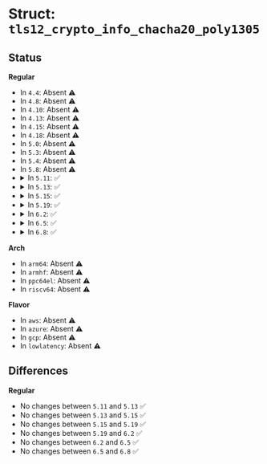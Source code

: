 # Struct: <code>tls12_crypto_info_chacha20_poly1305</code>

## Status
<b>Regular</b>
<ul>
<li>
In <code>4.4</code>: Absent ⚠️
</li>
<li>
In <code>4.8</code>: Absent ⚠️
</li>
<li>
In <code>4.10</code>: Absent ⚠️
</li>
<li>
In <code>4.13</code>: Absent ⚠️
</li>
<li>
In <code>4.15</code>: Absent ⚠️
</li>
<li>
In <code>4.18</code>: Absent ⚠️
</li>
<li>
In <code>5.0</code>: Absent ⚠️
</li>
<li>
In <code>5.3</code>: Absent ⚠️
</li>
<li>
In <code>5.4</code>: Absent ⚠️
</li>
<li>
In <code>5.8</code>: Absent ⚠️
</li>
<li>
<details>
<summary>In <code>5.11</code>: ✅</summary>

```c
struct tls12_crypto_info_chacha20_poly1305 {
    struct tls_crypto_info info;
    unsigned char iv[12];
    unsigned char key[32];
    unsigned char salt[0];
    unsigned char rec_seq[8];
};
```
</details>
</li>
<li>
<details>
<summary>In <code>5.13</code>: ✅</summary>

```c
struct tls12_crypto_info_chacha20_poly1305 {
    struct tls_crypto_info info;
    unsigned char iv[12];
    unsigned char key[32];
    unsigned char salt[0];
    unsigned char rec_seq[8];
};
```
</details>
</li>
<li>
<details>
<summary>In <code>5.15</code>: ✅</summary>

```c
struct tls12_crypto_info_chacha20_poly1305 {
    struct tls_crypto_info info;
    unsigned char iv[12];
    unsigned char key[32];
    unsigned char salt[0];
    unsigned char rec_seq[8];
};
```
</details>
</li>
<li>
<details>
<summary>In <code>5.19</code>: ✅</summary>

```c
struct tls12_crypto_info_chacha20_poly1305 {
    struct tls_crypto_info info;
    unsigned char iv[12];
    unsigned char key[32];
    unsigned char salt[0];
    unsigned char rec_seq[8];
};
```
</details>
</li>
<li>
<details>
<summary>In <code>6.2</code>: ✅</summary>

```c
struct tls12_crypto_info_chacha20_poly1305 {
    struct tls_crypto_info info;
    unsigned char iv[12];
    unsigned char key[32];
    unsigned char salt[0];
    unsigned char rec_seq[8];
};
```
</details>
</li>
<li>
<details>
<summary>In <code>6.5</code>: ✅</summary>

```c
struct tls12_crypto_info_chacha20_poly1305 {
    struct tls_crypto_info info;
    unsigned char iv[12];
    unsigned char key[32];
    unsigned char salt[0];
    unsigned char rec_seq[8];
};
```
</details>
</li>
<li>
<details>
<summary>In <code>6.8</code>: ✅</summary>

```c
struct tls12_crypto_info_chacha20_poly1305 {
    struct tls_crypto_info info;
    unsigned char iv[12];
    unsigned char key[32];
    unsigned char salt[0];
    unsigned char rec_seq[8];
};
```
</details>
</li>
</ul>
<b>Arch</b>
<ul>
<li>
In <code>arm64</code>: Absent ⚠️
</li>
<li>
In <code>armhf</code>: Absent ⚠️
</li>
<li>
In <code>ppc64el</code>: Absent ⚠️
</li>
<li>
In <code>riscv64</code>: Absent ⚠️
</li>
</ul>
<b>Flavor</b>
<ul>
<li>
In <code>aws</code>: Absent ⚠️
</li>
<li>
In <code>azure</code>: Absent ⚠️
</li>
<li>
In <code>gcp</code>: Absent ⚠️
</li>
<li>
In <code>lowlatency</code>: Absent ⚠️
</li>
</ul>

## Differences
<b>Regular</b>
<ul>
<li>
No changes between <code>5.11</code> and <code>5.13</code> ✅
</li>
<li>
No changes between <code>5.13</code> and <code>5.15</code> ✅
</li>
<li>
No changes between <code>5.15</code> and <code>5.19</code> ✅
</li>
<li>
No changes between <code>5.19</code> and <code>6.2</code> ✅
</li>
<li>
No changes between <code>6.2</code> and <code>6.5</code> ✅
</li>
<li>
No changes between <code>6.5</code> and <code>6.8</code> ✅
</li>
</ul>
